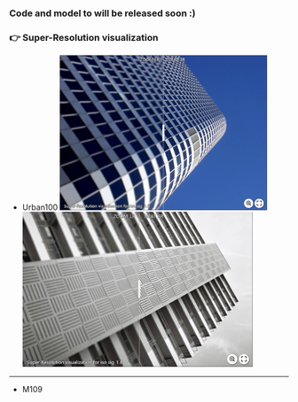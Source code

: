 ### Code and model to will be released soon :)

### :point_right: Super-Resolution visualization
- Urban100
[<img src="assert/urban_05.png" height="280px["/>](https://imgsli.com/Mjc0NjUz) [<img src="assert/urban_91.png" height="280px["/>](https://imgsli.com/Mjc0NjUy)
---
- M109


